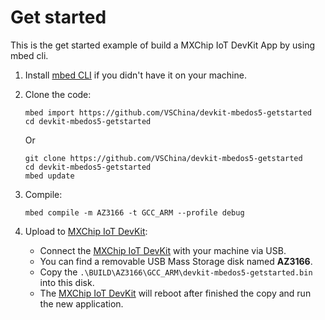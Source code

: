 # Get started
This is the get started example of build a MXChip IoT DevKit App by using mbed cli.

1. Install [mbed CLI](https://github.com/ARMmbed/mbed-cli#installing-mbed-cli) if you didn't have it on your machine.

2. Clone the code:

   ```
   mbed import https://github.com/VSChina/devkit-mbedos5-getstarted
   cd devkit-mbedos5-getstarted
   ```

   Or

   ```
   git clone https://github.com/VSChina/devkit-mbedos5-getstarted
   cd devkit-mbedos5-getstarted
   mbed update
   ```

3. Compile:

   ```mbed compile -m AZ3166 -t GCC_ARM --profile debug```

4. Upload to [MXChip IoT DevKit](aka.ms/iot-devkit):

   - Connect the [MXChip IoT DevKit](aka.ms/iot-devkit) with your machine via USB.
   - You can find a removable USB Mass Storage disk named **AZ3166**.
   - Copy the ```.\BUILD\AZ3166\GCC_ARM\devkit-mbedos5-getstarted.bin``` into this disk.
   - The [MXChip IoT DevKit](aka.ms/iot-devkit) will reboot after finished the copy and run the new application.




